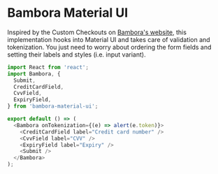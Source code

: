 <h1>Bambora Material UI</h1>
<p>Inspired by the Custom Checkouts on <a href="https://dev.na.bambora.com/docs/guides/custom_checkout/demos/">Bambora's website</a>, this implementation hooks into Material UI and takes care of validation and tokenization. You just need to worry about ordering the form fields and setting their labels and styles (i.e. input variant).</p>

```javascript
import React from 'react';
import Bambora, {
  Submit,
  CreditCardField,
  CvvField,
  ExpiryField,
} from 'bambora-material-ui';

export default () => (
  <Bambora onTokenization={(e) => alert(e.token)}>
    <CreditCardField label="Credit card number" />
    <CvvField label="CVV" />
    <ExpiryField label="Expiry" />
    <Submit />
  </Bambora>
);
```